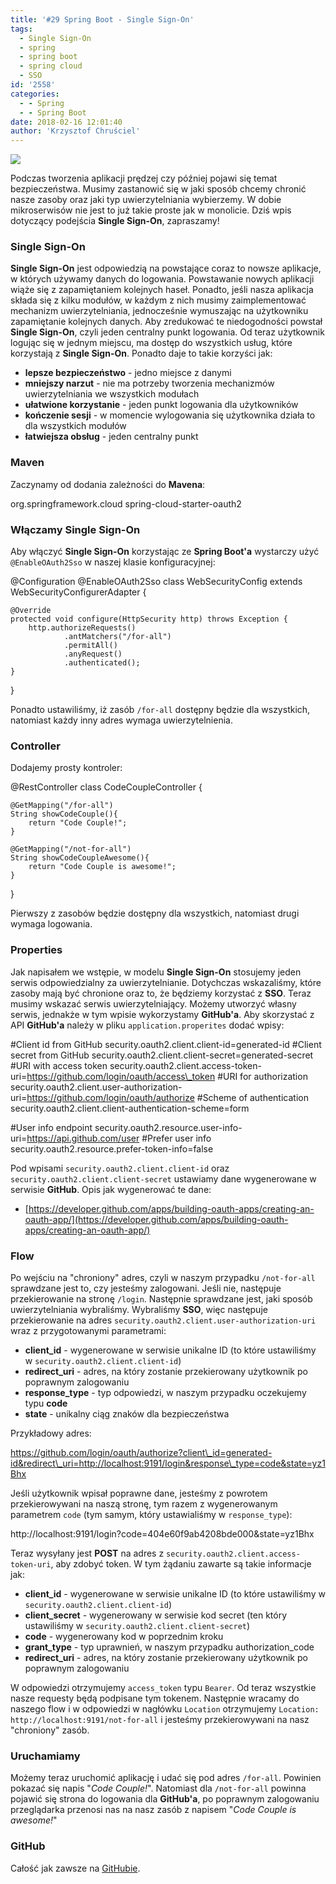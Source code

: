 ```yaml
---
title: '#29 Spring Boot - Single Sign-On'
tags:
  - Single Sign-On
  - spring
  - spring boot
  - spring cloud
  - SSO
id: '2558'
categories:
  - - Spring
  - - Spring Boot
date: 2018-02-16 12:01:40
author: 'Krzysztof Chruściel'
---
```


![](http://codecouple.pl/wp-content/uploads/2017/02/springBootArt.png)

Podczas tworzenia aplikacji prędzej czy później pojawi się temat bezpieczeństwa. Musimy zastanowić się w jaki sposób chcemy chronić nasze zasoby oraz jaki typ uwierzytelniania wybierzemy. W dobie mikroserwisów nie jest to już takie proste jak w monolicie. Dziś wpis dotyczący podejścia **Single Sign-On**, zapraszamy!
<!-- more -->
### Single Sign-On

**Single Sign-On** jest odpowiedzią na powstające coraz to nowsze aplikacje, w których używamy danych do logowania. Powstawanie nowych aplikacji wiąże się z zapamiętaniem kolejnych haseł. Ponadto, jeśli nasza aplikacja składa się z kilku modułów, w każdym z nich musimy zaimplementować mechanizm uwierzytelniania, jednocześnie wymuszając na użytkowniku zapamiętanie kolejnych danych. Aby zredukować te niedogodności powstał **Single Sign-On**, czyli jeden centralny punkt logowania. Od teraz użytkownik logując się w jednym miejscu, ma dostęp do wszystkich usług, które korzystają z **Single Sign-On**. Ponadto daje to takie korzyści jak:

*   **lepsze bezpieczeństwo** - jedno miejsce z danymi
*   **mniejszy narzut** - nie ma potrzeby tworzenia mechanizmów uwierzytelniania we wszystkich modułach
*   **ułatwione korzystanie** - jeden punkt logowania dla użytkowników
*   **kończenie sesji** - w momencie wylogowania się użytkownika działa to dla wszystkich modułów
*   **łatwiejsza obsług** - jeden centralny punkt

### Maven

Zaczynamy od dodania zależności do **Mavena**:

<dependency>
   <groupId>org.springframework.cloud</groupId>
   <artifactId>spring-cloud-starter-oauth2</artifactId>
</dependency>

### Włączamy Single Sign-On

Aby włączyć **Single Sign-On** korzystając ze **Spring Boot'a** wystarczy użyć `@EnableOAuth2Sso` w naszej klasie konfiguracyjnej:

@Configuration
@EnableOAuth2Sso
class WebSecurityConfig extends WebSecurityConfigurerAdapter {

    @Override
    protected void configure(HttpSecurity http) throws Exception {
        http.authorizeRequests()
                .antMatchers("/for-all")
                .permitAll()
                .anyRequest()
                .authenticated();
    }
}

Ponadto ustawiliśmy, iż zasób `/for-all` dostępny będzie dla wszystkich, natomiast każdy inny adres wymaga uwierzytelnienia.

### Controller

Dodajemy prosty kontroler:

@RestController
class CodeCoupleController {

    @GetMapping("/for-all")
    String showCodeCouple(){
        return "Code Couple!";
    }

    @GetMapping("/not-for-all")
    String showCodeCoupleAwesome(){
        return "Code Couple is awesome!";
    }

}

Pierwszy z zasobów będzie dostępny dla wszystkich, natomiast drugi wymaga logowania.

### Properties

Jak napisałem we wstępie, w modelu **Single Sign-On** stosujemy jeden serwis odpowiedzialny za uwierzytelnianie. Dotychczas wskazaliśmy, które zasoby mają być chronione oraz to, że będziemy korzystać z **SSO**. Teraz musimy wskazać serwis uwierzytelniający. Możemy utworzyć własny serwis, jednakże w tym wpisie wykorzystamy **GitHub'a**. Aby skorzystać z API **GitHub'a** należy w pliku `application.properites` dodać wpisy:

#Client id from GitHub
security.oauth2.client.client-id=generated-id
#Client secret from GitHub
security.oauth2.client.client-secret=generated-secret
#URI with access token
security.oauth2.client.access-token-uri=https://github.com/login/oauth/access\_token
#URI for authorization
security.oauth2.client.user-authorization-uri=https://github.com/login/oauth/authorize
#Scheme of authentication
security.oauth2.client.client-authentication-scheme=form

#User info endpoint
security.oauth2.resource.user-info-uri=https://api.github.com/user
#Prefer user info
security.oauth2.resource.prefer-token-info=false

Pod wpisami `security.oauth2.client.client-id` oraz `security.oauth2.client.client-secret` ustawiamy dane wygenerowane w serwisie **GitHub**. Opis jak wygenerować te dane:

*   [https://developer.github.com/apps/building-oauth-apps/creating-an-oauth-app/](https://developer.github.com/apps/building-oauth-apps/creating-an-oauth-app/)

### Flow

Po wejściu na "chroniony" adres, czyli w naszym przypadku `/not-for-all` sprawdzane jest to, czy jesteśmy zalogowani. Jeśli nie, następuje przekierowanie na stronę `/login`. Następnie sprawdzane jest, jaki sposób uwierzytelniania wybraliśmy. Wybraliśmy **SSO**, więc następuje przekierowanie na adres `security.oauth2.client.user-authorization-uri` wraz z przygotowanymi parametrami:

*   **client\_id** - wygenerowane w serwisie unikalne ID (to które ustawiliśmy w `security.oauth2.client.client-id`)
*   **redirect\_uri** - adres, na który zostanie przekierowany użytkownik po poprawnym zalogowaniu
*   **response\_type** - typ odpowiedzi, w naszym przypadku oczekujemy typu **code**
*   **state** - unikalny ciąg znaków dla bezpieczeństwa

Przykładowy adres:

https://github.com/login/oauth/authorize?client\_id=generated-id&redirect\_uri=http://localhost:9191/login&response\_type=code&state=yz1Bhx

Jeśli użytkownik wpisał poprawne dane, jesteśmy z powrotem przekierowywani na naszą stronę, tym razem z wygenerowanym parametrem `code` (tym samym, który ustawialiśmy w `response_type`):

http://localhost:9191/login?code=404e60f9ab4208bde000&state=yz1Bhx

Teraz wysyłany jest **POST** na adres z `security.oauth2.client.access-token-uri`, aby zdobyć token. W tym żądaniu zawarte są takie informacje jak:

*   **client\_id** - wygenerowane w serwisie unikalne ID (to które ustawiliśmy w `security.oauth2.client.client-id`)
*   **client\_secret** - wygenerowany w serwisie kod secret (ten który ustawiliśmy w `security.oauth2.client.client-secret`)
*   **code** - wygenerowany kod w poprzednim kroku
*   **grant\_type** - typ uprawnień, w naszym przypadku authorization\_code
*   **redirect\_uri** - adres, na który zostanie przekierowany użytkownik po poprawnym zalogowaniu

W odpowiedzi otrzymujemy `access_token` typu `Bearer`. Od teraz wszystkie nasze requesty będą podpisane tym tokenem. Następnie wracamy do naszego flow i w odpowiedzi w nagłówku `Location` otrzymujemy `Location: http://localhost:9191/not-for-all` i jesteśmy przekierowywani na nasz "chroniony" zasób.

### Uruchamiamy

Możemy teraz uruchomić aplikację i udać się pod adres `/for-all`. Powinien pokazać się napis "_Code Couple!_". Natomiast dla `/not-for-all` powinna pojawić się strona do logowania dla **GitHub'a**, po poprawnym zalogowaniu przeglądarka przenosi nas na nasz zasób z napisem "_Code Couple is awesome!_"

### GitHub

Całość jak zawsze na [GitHubie](https://github.com/kchrusciel/Spring-Boot-Examples/tree/master/spring-boot-sso-example).